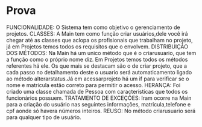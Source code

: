 # Prova
FUNCIONALIDADE: O Sistema tem como objetivo o gerenciamento de projetos.
CLASSES: A Main tem como função criar usuários,dele você irá chegar até as classes que aclopa os profisionais que trabalham no projeto, já em Projetos temos todos os requisitos que o envolvem.
DISTRIBUIÇÃO DOS MÉTODOS: Na Main há um unico método que é o criarusuario, que tem a função como o próprio nome diz. Em Projetos temos todos os métodos referentes há ele. Os que mais se destacam são o de criar projeto, que a cada passo no detalhamento deste o usuario será automaticamento ligado ao método alterarstatus.Já em acessarprojeto há um if para verificar se o nome e matricula estão correto para permitir o acesso.
HERANÇA: Foi criado uma classe chamada de Pessoa com características que todos os funcionários possuem.
TRATAMENTO DE EXCEÇÕES: Iram ocorre na Main para a criação do usuário nas seguintes informações, matricula,telefone e cpf aonde só havera números inteiros.
REUSO: No método criarusuario será para qualquer tipo de usuário.
